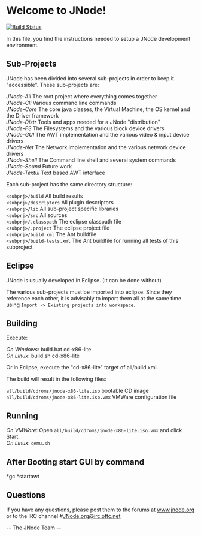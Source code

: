 # Welcome to JNode!

[![Build Status](https://travis-ci.org/jnode/jnode.svg?branch=master)](https://travis-ci.org/jnode/jnode)

In this file, you find the instructions needed to setup a JNode development environment.

## Sub-Projects

JNode has been divided into several sub-projects in order to keep it "accessible". These sub-projects are:

*JNode-All*    The root project where everything comes together  
*JNode-Cli*    Various command line commands  
*JNode-Core*   The core java classes, the Virtual Machine, the OS kernel and the Driver framework  
*JNode-Distr*  Tools and apps needed for a JNode "distribution"  
*JNode-FS*     The Filesystems and the various block device drivers  
*JNode-GUI*    The AWT implementation and the various video & input device drivers  
*JNode-Net*    The Network implementation and the various network device drivers  
*JNode-Shell*  The Command line shell and several system commands  
*JNode-Sound*  Future work  
*JNode-Textui* Text based AWT interface  

Each sub-project has the same directory structure:

`<subprj>/build`       All build results   
`<subprj>/descriptors` All plugin descriptors  
`<subprj>/lib`         All sub-project specific libraries  
`<subprj>/src`         All sources   
`<subprj>/.classpath`  The eclipse classpath file  
`<subprj>/.project`    The eclipse project file  
`<subprj>/build.xml`   The Ant buildfile  
`<subprj>/build-tests.xml` The Ant buildfile for running all tests of this subproject  

## Eclipse

JNode is usually developed in Eclipse. (It can be done without)

The various sub-projects must be imported into eclipse. Since they reference each other, it is advisably to import them all at the same time
using `Import -> Existing projects into workspace`.

## Building

Execute:

*On Windows*:  build.bat cd-x86-lite  
*On Linux*:    build.sh cd-x86-lite  

Or in Eclipse, execute the "cd-x86-lite" target of all/build.xml.

The build will result in the following files:

`all/build/cdroms/jnode-x86-lite.iso`         bootable CD image  
`all/build/cdroms/jnode-x86-lite.iso.vmx`     VMWare configuration file  

## Running

*On VMWare*: Open `all/build/cdroms/jnode-x86-lite.iso.vmx` and click Start.  
*On Linux*:  `qemu.sh`  

## After Booting  start GUI by command

*gc
*startawt

## Questions

If you have any questions, please post them to the forums at www.jnode.org
or to the IRC channel #JNode.org@irc.oftc.net
 
 -- The JNode Team --
 
